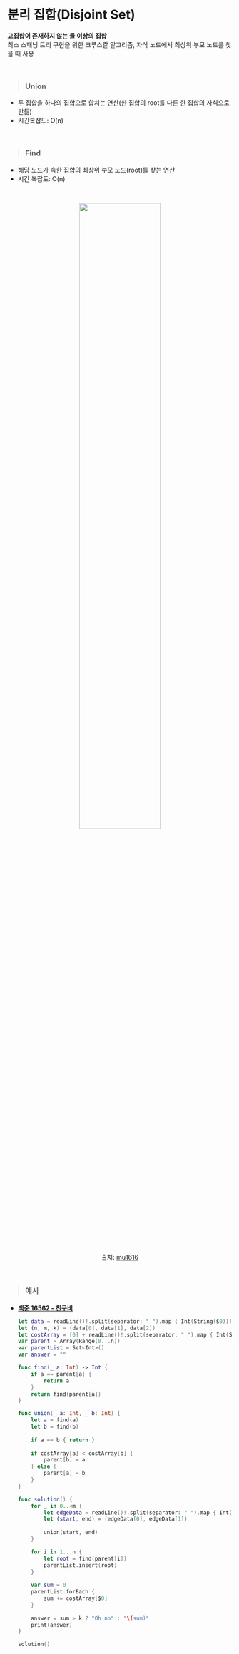 # 분리 집합(Disjoint Set)
**교집합이 존재하지 않는 둘 이상의 집합**  
최소 스패닝 트리 구현을 위한 크루스칼 알고리즘, 자식 노드에서 최상위 부모 노드를 찾을 때 사용  

<br>

> ### Union
- 두 집합을 하나의 집합으로 합치는 연산(한 집합의 root를 다른 한 집합의 자식으로 만듦)
- 시간복잡도: O(n)

<br>

> ### Find
- 해당 노드가 속한 집합의 최상위 부모 노드(root)를 찾는 연산
- 시간 복잡도: O(n)

<br>

<p align=center>
<img src="https://media.vlpt.us/images/mu1616/post/a6b20f43-6c17-4be6-accf-2f1be5c5fd4f/image.png" width=60%>
</p>

<p align=center>
출처: <a href="https://velog.io/@mu1616/%EB%B6%84%EB%A6%AC%EC%A7%91%ED%95%A9Disjoint-set" >mu1616</a>
</p>

<br>

> ### 예시
* **[백준 16562 - 친구비](https://www.acmicpc.net/problem/16562)**
    ```swift
    let data = readLine()!.split(separator: " ").map { Int(String($0))!}
    let (n, m, k) = (data[0], data[1], data[2])
    let costArray = [0] + readLine()!.split(separator: " ").map { Int(String($0))! }
    var parent = Array(Range(0...n))
    var parentList = Set<Int>()
    var answer = ""

    func find(_ a: Int) -> Int {
        if a == parent[a] {
            return a
        }
        return find(parent[a])
    }

    func union(_ a: Int, _ b: Int) {
        let a = find(a)
        let b = find(b)
        
        if a == b { return }
        
        if costArray[a] < costArray[b] {
            parent[b] = a
        } else {
            parent[a] = b
        }
    }

    func solution() {
        for _ in 0..<m {
            let edgeData = readLine()!.split(separator: " ").map { Int(String($0))! }
            let (start, end) = (edgeData[0], edgeData[1])
            
            union(start, end)
        }

        for i in 1...n {
            let root = find(parent[i])
            parentList.insert(root)
        }
        
        var sum = 0
        parentList.forEach {
            sum += costArray[$0]
        }
        
        answer = sum > k ? "Oh no" : "\(sum)"
        print(answer)
    }

    solution()
    ```
